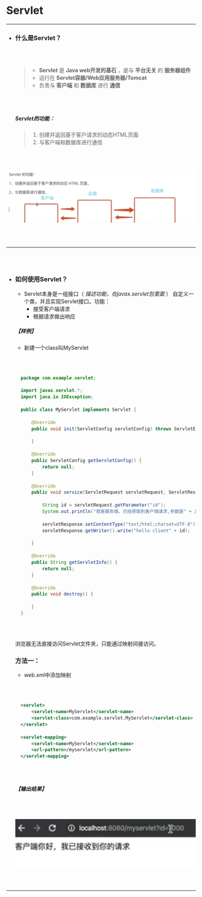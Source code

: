 # Servlet
---
+ ### 什么是Servlet？
  
  <br></br>
  
  >+ __Servlet__ 是 __Java web开发的基石__ ，是与 __平台无关__ 的 __服务器组件__
  >+ 运行在 __Servlet容器/Web应用服务器/Tomcat__
  >+ 负责与 __客户端__ 和 __数据库__ 进行 __通信__

  <br></br>

  ##### Servlet的功能：
    >1. 创建并返回基于客户请求的动态HTML页面
    >2. 与客户端和数据库进行通信

    <br></br>

![](./../images/web/web02.png)

  <br></br>

---
  <br></br>

+ ### 如何使用Servlet？
  + Servlet本身是一组接口（ *描述功能，在javax.servlet包里面* ）
    自定义一个类，并且实现Servlet接口。功能：
    + 接受客户端请求
    + 根据请求做出响应
  
  ##### 【样例】
  
  + 新建一个class叫MyServlet
  
  <br></br>

  ```java
    package com.example.servlet;

    import javax.servlet.*;
    import java.io.IOException;

    public class MyServlet implements Servlet {

        @Override
        public void init(ServletConfig servletConfig) throws ServletException {

        }

        @Override
        public ServletConfig getServletConfig() {
            return null;
        }

        @Override
        public void service(ServletRequest servletRequest, ServletResponse servletResponse) throws ServletException, IOException {

            String id = servletRequest.getParameter("id");
            System.out.println("我是服务端，已经获取到客户端请求,参数是" + id);

            servletResponse.setContentType("text/html;charset=UTF-8");
            servletResponse.getWriter().write("hello client" + id);

        }

        @Override
        public String getServletInfo() {
            return null;
        }

        @Override
        public void destroy() {

        }
    }

  ```
  <br></br>

    浏览器无法直接访问Servlet文件夹，只能通过映射间接访问。

    ### 方法一：


  + web.xml中添加映射

  <br></br>

  ```xml
    <servlet>
        <servlet-name>MyServlet</servlet-name>
        <servlet-class>com.example.servlet.MyServlet</servlet-class>
    </servlet>

    <servlet-mapping>
        <servlet-name>MyServlet</servlet-name>
        <url-pattern>/myservlet</url-pattern>
    </servlet-mapping>
  ```
  <br></br>

  ##### 【输出结果】

  <br></br>

  ![](./../images/web/web04.png)

  <br></br>

---

